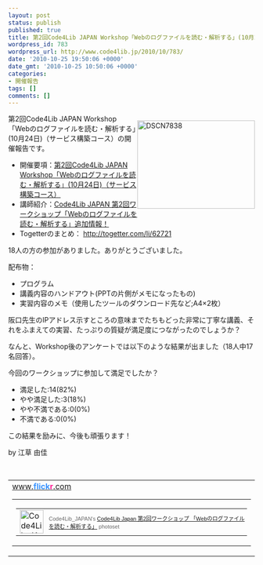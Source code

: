 ```yaml
---
layout: post
status: publish
published: true
title: 第2回Code4Lib JAPAN Workshop「Webのログファイルを読む・解析する」(10月24日)（サービス構築コース）が無事開催されました
wordpress_id: 783
wordpress_url: http://www.code4lib.jp/2010/10/783/
date: '2010-10-25 19:50:06 +0000'
date_gmt: '2010-10-25 10:50:06 +0000'
categories:
- 開催報告
tags: []
comments: []
---
```

<div class="section">
<div style="float:right">
<p><a href="http://www.flickr.com/photos/53219053@N07/5110602152/" title="DSCN7838 by Code4Lib_JAPAN, on Flickr"><img width="240" alt="DSCN7838" src="http://farm2.static.flickr.com/1336/5110602152_5bae5b8cfb_m.jpg" height="180"></a></p>
</div>
<p>第2回Code4Lib JAPAN Workshop「Webのログファイルを読む・解析する」(10月24日)（サービス構築コース）の開催報告です。</p>
<ul>
<li>開催要項：<a href="http://www.code4lib.jp/2010/10/175/" target="_blank">第2回Code4Lib JAPAN Workshop「Webのログファイルを読む・解析する」(10月24日)（サービス構築コース）</a></li>
<li>講師紹介：<a href="http://d.hatena.ne.jp/josei002-10/20101014/1287046505" target="_blank">Code4Lib JAPAN 第2回ワークショップ「Webのログファイルを読む・解析する」追加情報！</a></li>
<li>Togetterのまとめ： <a href="http://togetter.com/li/62721" target="_blank">http://togetter.com/li/62721</a></li>
</ul>
<p>18人の方の参加がありました。ありがとうございました。</p>
<p>配布物：</p>
<ul>
<li>プログラム</li>
<li>講義内容のハンドアウト(PPTの片側がメモになったもの)</li>
<li>実習内容のメモ（使用したツールのダウンロード先など;A4&times;2枚）</li>
</ul>
<p>阪口先生のIPアドレス示すところの意味までたちもどった非常に丁寧な講義、それをふまえての実習、たっぷりの質疑が満足度につながったのでしょうか？</p>
<p>なんと、Workshop後のアンケートでは以下のような結果が出ました（18人中17名回答）。</p>
<p>今回のワークショップに参加して満足でしたか？</p>
<ul>
<li>満足した:14(82%)</li>
<li>やや満足した:3(18%)</li>
<li>やや不満である:0(0%)</li>
<li>不満である:0(0%)</li>
</ul>
<p>この結果を励みに、今後も頑張ります！</p>
<p>by 江草 由佳</p>
<p><br></p>
<p>
<style type="text/css">
#flickr_badge_source_txt {padding:0; font: 11px Arial, Helvetica, Sans serif; color:#666666;}<br />
#flickr_badge_icon {display:block !important; margin:0 !important; border: 1px solid rgb(0, 0, 0) !important;}<br />
#flickr_icon_td {padding:0 5px 0 0 !important;}<br />
.flickr_badge_image {text-align:center !important;}<br />
.flickr_badge_image img {border: 1px solid black !important;}<br />
#flickr_www {display:block; text-align:left; padding:0 10px 0 10px !important; font: 11px Arial, Helvetica, Sans serif !important; color:#3993ff !important;}<br />
#flickr_badge_uber_wrapper a:hover,<br />
#flickr_badge_uber_wrapper a:link,<br />
#flickr_badge_uber_wrapper a:active,<br />
#flickr_badge_uber_wrapper a:visited {text-decoration:none !important; background:inherit !important;color:#3993ff;}<br />
#flickr_badge_wrapper {background-color:#ffffff;border: solid 1px #000000}<br />
#flickr_badge_source {padding:0 !important; font: 11px Arial, Helvetica, Sans serif !important; color:#666666 !important;}<br />
</style></p>
<p>
<table cellspacing="10" cellpadding="0" id="flickr_badge_uber_wrapper" border="0">
<tr>
<td><a href="http://www.flickr.com" id="flickr_www">www.<strong style="color:#3993ff">flick<span style="color:#ff1c92">r</span></strong>.com</a><br />
<table cellspacing="10" id="flickr_badge_wrapper" cellpadding="0" border="0">
<tr>
<script type="text/javascript" src="http://www.flickr.com/badge_code_v2.gne?show_name=1&count=3&display=random&size=t&layout=h&source=user_set&user=53219053%40N07&set=72157625105146791&context=in%2Fset-72157625105146791%2F"></script></p>
<td align="center" valign="center" id="flickr_badge_source">
<p>
<table cellspacing="0" cellpadding="0" border="0">
<tr>
<td width="10" id="flickr_icon_td"><a href="http://www.flickr.com/photos/53219053@N07/sets/72157625105146791/"><img width="48" align="left" alt="Code4Lib_JAPAN&rsquo;s Code4Lib Japan 第2回ワークショップ 「Webのログファイルを読む・解析する」 photoset" src="http://farm5.static.flickr.com/4098/buddyicons/53219053@N07.jpg?1282411030#53219053@N07" id="flickr_badge_icon" height="48"></a></td>
<td id="flickr_badge_source_txt">Code4Lib_JAPAN's <a href="http://www.flickr.com/photos/53219053@N07/sets/72157625105146791/">Code4Lib Japan 第2回ワークショップ 「Webのログファイルを読む・解析する」</a> photoset</td>
</tr>
</table>
</td>
</tr>
</table>
</td>
</tr>
</table>
</div>
